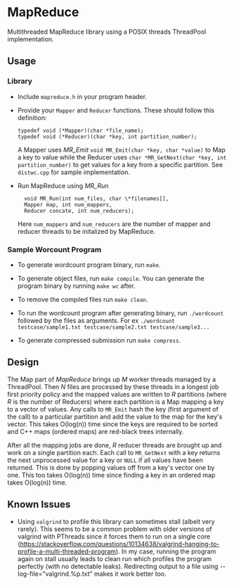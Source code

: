 # MapReduce

Multithreaded MapReduce library using a POSIX threads ThreadPool implementation.

## Usage

### Library

- Include `mapreduce.h` in your program header.
- Provide your `Mapper` and `Reducer` functions. These should follow this definition:

  ```
  typedef void (*Mapper)(char *file_name);
  typedef void (*Reducer)(char *key, int partition_number);
  ```

  A Mapper uses _MR_Emit_ `void MR_Emit(char *key, char *value)` to Map a key to
  value while the Reducer uses `char *MR_GetNext(char *key, int partition_number)` to get values for
  a key from a specific partition. See `distwc.cpp` for sample implementation.

- Run MapReduce using _MR_Run_

  ```
    void MR_Run(int num_files, char \*filenames[],
    Mapper map, int num_mappers,
    Reducer concate, int num_reducers);
  ```

  Here `num_mappers` and `num_reducers` are the number of mapper and reducer threads to be initalized by
  MapReduce.

### Sample Worcount Program

- To generate wordcount program binary, run `make`.
- To generate object files, run `make compile`. You can generate the program binary by running `make wc` after.
- To remove the compiled files run `make clean`.
- To run the wordcount program after generating binary, run `./wordcount` followed by the files as arguments. For ex `./wordcount testcase/sample1.txt testcase/sample2.txt testcase/sample3...`

- To generate compressed submission run `make compress`.

## Design

The Map part of _MapReduce_ brings up _M_ worker threads managed by a ThreadPool. Then _N_ files are
processed by these threads in a longest job first priority policy and the mapped values are written to _R_
partitions (where _R_ is the number of Reducers) where each partition is a Map mapping a key to a vector of
values. Any calls to `MR_Emit` hash the key (first argument of the call) to a particular partition and add
the value to the map for the key's vector. This takes O(log(n)) time since the keys are required to be
sorted and C++ maps (ordered maps) are red-black trees internally.

After all the mapping jobs are done, _R_ reducer threads are brought up and work on a single partition each.
Each call to `MR_GetNext` with a key returns the next unprocessed value for a key or `NULL` if all values
have been returned. This is done by popping values off from a key's vector one by one. This too takes
O(log(n)) time since finding a key in an ordered map takes O(log(n)) time.

## Known Issues

- Using `valgrind` to profile this library can sometimes stall (albeit very rarely). This seems to be a
  common problem with older versions of valgrind with PThreads since it forces them to run on a single core
  (https://stackoverflow.com/questions/10134638/valgrind-hanging-to-profile-a-multi-threaded-program). In my
  case, running the program again on stall usually leads to clean run which profiles the program perfectly
  (with no detectable leaks). Redirecting output to a file using --log-file="valgrind.%p.txt" makes it work
  better too.
